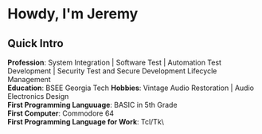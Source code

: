 # Howdy, I'm Jeremy

## Quick Intro
**Profession**: System Integration | Software Test | Automation Test Development | Security Test and Secure Development Lifecycle Management\
**Education**: BSEE Georgia Tech
**Hobbies**: Vintage Audio Restoration | Audio Electronics Design\
**First Programming Languuage**: BASIC in 5th Grade\
**First Computer**: Commodore 64\
**First Programming Language for Work**: Tcl/Tk\


